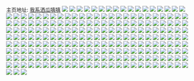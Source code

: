 主页地址: [我系洒瓜嘻嘻](https://weibo.com/u/3524829753) 
![](https://wx4.sinaimg.cn/mw2000/d218a239ly1h9nc4sz8msj20j60ogq72.jpg) 
![](https://wx4.sinaimg.cn/mw2000/d218a239ly1h9lt349u0gj20u00zzk50.jpg) 
![](https://wx4.sinaimg.cn/mw2000/d218a239ly1h9lt35egjdj22c02swqv6.jpg) 
![](https://wx4.sinaimg.cn/mw2000/d218a239ly1h918hobrphj21401f4h3t.jpg) 
![](https://wx4.sinaimg.cn/mw2000/d218a239ly1h918ho1vnfj21401f64pm.jpg) 
![](https://wx4.sinaimg.cn/mw2000/d218a239ly1h918hoo87aj21401fcnhc.jpg) 
![](https://wx4.sinaimg.cn/mw2000/d218a239ly1h918hoymd8j21401fc16e.jpg) 
![](https://wx4.sinaimg.cn/mw2000/d218a239ly1h918hp6ik3j21hb1127id.jpg) 
![](https://wx4.sinaimg.cn/mw2000/d218a239ly1h918hphb8qj21401fiwv5.jpg) 
![](https://wx4.sinaimg.cn/mw2000/d218a239ly1h918hprmq4j21401fbqio.jpg) 
![](https://wx4.sinaimg.cn/mw2000/d218a239ly1h8gj2ntzmlj20s01qadk7.jpg) 
![](https://wx4.sinaimg.cn/mw2000/d218a239ly1h8gj2n8z31j20rx1r3wj6.jpg) 
![](https://wx4.sinaimg.cn/mw2000/d218a239ly1h8gj2ovf5dj22c03407wi.jpg) 
![](https://wx4.sinaimg.cn/mw2000/d218a239ly1h88986o0rnj23402c0hdu.jpg) 
![](https://wx4.sinaimg.cn/mw2000/d218a239ly1h6j2c799ktj20u0140tmd.jpg) 
![](https://wx4.sinaimg.cn/mw2000/d218a239ly1h6j2cb7itoj20u0141n3z.jpg) 
![](https://wx4.sinaimg.cn/mw2000/d218a239ly1h6j2cc94unj20u01400xy.jpg) 
![](https://wx4.sinaimg.cn/mw2000/d218a239ly1h547iwtbclj22c02c0x6q.jpg) 
![](https://wx4.sinaimg.cn/mw2000/d218a239ly1h4rmv4yg2wj2340340e87.jpg) 
![](https://wx4.sinaimg.cn/mw2000/d218a239ly1h4rmr84cgij22c02c04qs.jpg) 
![](https://wx4.sinaimg.cn/mw2000/d218a239ly1h4reacid3oj22802807wi.jpg) 
![](https://wx4.sinaimg.cn/mw2000/d218a239ly1h4reaeaxm5j22802801ky.jpg) 
![](https://wx4.sinaimg.cn/mw2000/d218a239ly1h4reaf1ye9j22802801ky.jpg) 
![](https://wx4.sinaimg.cn/mw2000/d218a239ly1h4reafvskwj22802804qq.jpg) 
![](https://wx4.sinaimg.cn/mw2000/d218a239ly1h4reagfew7j20xc2s0kjl.jpg) 
![](https://wx4.sinaimg.cn/mw2000/d218a239ly1h4reah5a8fj2280280u0x.jpg) 
![](https://wx4.sinaimg.cn/mw2000/d218a239ly1h4o6igeha9j21400u0guj.jpg) 
![](https://wx4.sinaimg.cn/mw2000/d218a239ly1h4o6igpazdj21400u0jxd.jpg) 
![](https://wx4.sinaimg.cn/mw2000/d218a239ly1h48eoysjbhj20wh1r8gs5.jpg) 
![](https://wx4.sinaimg.cn/mw2000/d218a239ly1h4450lkz95j20j60q9gnz.jpg) 
![](https://wx4.sinaimg.cn/mw2000/d218a239ly1h3xbvwgnppj22c0340b2b.jpg) 
![](https://wx4.sinaimg.cn/mw2000/d218a239ly1h3smzmh578j22802804qq.jpg) 
![](https://wx4.sinaimg.cn/mw2000/d218a239ly1h37yd38i0ej20u01407dv.jpg) 
![](https://wx4.sinaimg.cn/mw2000/d218a239ly1h37ybx0q79j20u00u0dm0.jpg) 
![](https://wx4.sinaimg.cn/mw2000/d218a239ly1h2pimq5x2vj22c0340hdv.jpg) 
![](https://wx4.sinaimg.cn/mw2000/d218a239ly1h2g6hjroz5j20u0156wpk.jpg) 
![](https://wx4.sinaimg.cn/mw2000/d218a239ly1h2g6ijn8nlj20u01407fd.jpg) 
![](https://wx4.sinaimg.cn/mw2000/d218a239ly1h2g6ika7jtj20u014f7f7.jpg) 
![](https://wx4.sinaimg.cn/mw2000/d218a239ly1h2g6hgppb3j20u0140dqh.jpg) 
![](https://wx4.sinaimg.cn/mw2000/d218a239ly1h2g6ikrss6j20u0140qe4.jpg) 
![](https://wx4.sinaimg.cn/mw2000/d218a239ly1h2g6ileh30j20u0140tjt.jpg) 
![](https://wx4.sinaimg.cn/mw2000/d218a239ly1h239ukg68nj22c02c0b2b.jpg) 
![](https://wx4.sinaimg.cn/mw2000/d218a239ly1h1yqm2n5xmj20wi1yctnm.jpg) 
![](https://wx4.sinaimg.cn/mw2000/d218a239ly1h1yqf3qwz4j20wi1ycnd2.jpg) 
![](https://wx4.sinaimg.cn/mw2000/d218a239ly1h1yqjio5yqj20wi1yck4f.jpg) 
![](https://wx4.sinaimg.cn/mw2000/d218a239ly1h19e6xj0qjj21400u0q68.jpg) 
![](https://wx4.sinaimg.cn/mw2000/d218a239ly1h19e6yj38kj21400u0q7h.jpg) 
![](https://wx4.sinaimg.cn/mw2000/d218a239ly1h02fx4tyz9j20wi1yctoy.jpg) 
![](https://wx4.sinaimg.cn/mw2000/d218a239ly1h02fx2rpl1j20wi1ycdur.jpg) 
![](https://wx4.sinaimg.cn/mw2000/d218a239ly1h01hhy8605j20wh0migmk.jpg) 
![](https://wx4.sinaimg.cn/mw2000/d218a239ly1gzopyd6l9zj20u0140dpe.jpg) 
![](https://wx4.sinaimg.cn/mw2000/d218a239ly1gwjntbkva0j20u014011j.jpg) 
![](https://wx4.sinaimg.cn/mw2000/d218a239ly1gwjntcef48j20u0140aid.jpg) 
![](https://wx4.sinaimg.cn/mw2000/003QxPeNly1gvnqmfpj55j60u00u0jx502.jpg) 
![](https://wx4.sinaimg.cn/mw2000/003QxPeNly1gvnqmgfqnij60u00u042402.jpg) 
![](https://wx4.sinaimg.cn/mw2000/003QxPeNly1gvnqmdcht8j60u00u07af02.jpg) 
![](https://wx4.sinaimg.cn/mw2000/d218a239ly1gu19m9p96sj21400u0tfv.jpg) 
![](https://wx4.sinaimg.cn/mw2000/d218a239ly1gstngjk8fgj20pa0tcgpz.jpg) 
![](https://wx4.sinaimg.cn/mw2000/d218a239ly1gstngj0vlwj20pf0t1n1h.jpg) 
![](https://wx4.sinaimg.cn/mw2000/d218a239ly1gstngk7dw7j20u014t7d6.jpg) 
![](https://wx4.sinaimg.cn/mw2000/d218a239ly1gstngl6ik8j20w50u0gpk.jpg) 
![](https://wx4.sinaimg.cn/mw2000/d218a239ly1gstnglqnx5j21400u077t.jpg) 
![](https://wx4.sinaimg.cn/mw2000/d218a239ly1gstngp614dj20u0140n5y.jpg) 
![](https://wx4.sinaimg.cn/mw2000/d218a239ly1gstngmqsfmj20u00yc47n.jpg) 
![](https://wx4.sinaimg.cn/mw2000/d218a239ly1gstngo1p4zj21400u07an.jpg) 
![](https://wx4.sinaimg.cn/mw2000/d218a239ly1gstngoksd4j20u00u0n3v.jpg) 
![](https://wx4.sinaimg.cn/mw2000/d218a239ly1gsq5wll79xj234025z1kz.jpg) 
![](https://wx4.sinaimg.cn/mw2000/d218a239ly1gsq5wmklrbj21y82llu0x.jpg) 
![](https://wx4.sinaimg.cn/mw2000/d218a239ly1gsizbgq7c9j20u01407ay.jpg) 
![](https://wx4.sinaimg.cn/mw2000/d218a239ly1grm3scu0twj208m08y0tg.jpg) 
![](https://wx4.sinaimg.cn/mw2000/d218a239ly1gqgv6d60tij20u00u0tdn.jpg) 
![](https://wx4.sinaimg.cn/mw2000/d218a239ly1gqe8fzk9nqj22c02c0qpp.jpg) 
![](https://wx4.sinaimg.cn/mw2000/d218a239ly1gno21sfehwj20u014046o.jpg) 
![](https://wx4.sinaimg.cn/mw2000/d218a239ly1gno21stiodj20u00u0dkt.jpg) 
![](https://wx4.sinaimg.cn/mw2000/d218a239ly1gnkmu937prj21o0280npd.jpg) 
![](https://wx4.sinaimg.cn/mw2000/d218a239ly1gnkmuavz7pj22c03404qq.jpg) 
![](https://wx4.sinaimg.cn/mw2000/d218a239ly1gn76npxz7gj20u0140aka.jpg) 
![](https://wx4.sinaimg.cn/mw2000/d218a239ly1gmbj2nb2gtj20u0140th0.jpg) 
![](https://wx4.sinaimg.cn/mw2000/d218a239ly1gm4bnphshgj21400u0jyd.jpg) 
![](https://wx4.sinaimg.cn/mw2000/d218a239ly1gluh40oq6yj20tu0tuafz.jpg) 
![](https://wx4.sinaimg.cn/mw2000/d218a239ly1glj2qysip9j20yo0u011v.jpg) 
![](https://wx4.sinaimg.cn/mw2000/d218a239ly1gl7a18s1onj20u00u0q7a.jpg) 
![](https://wx4.sinaimg.cn/mw2000/d218a239ly1gl4t7duxljj20u0140n53.jpg) 
![](https://wx4.sinaimg.cn/mw2000/d218a239ly1gl4t7fdfjpj20u0140k0a.jpg) 
![](https://wx4.sinaimg.cn/mw2000/d218a239ly1gl13kkq03wj20n00mg78l.jpg) 
![](https://wx4.sinaimg.cn/mw2000/d218a239ly1gjtks6ue1gj22lx1nlu0x.jpg) 
![](https://wx4.sinaimg.cn/mw2000/d218a239ly1gjm6bdonp2j20u00wmdoy.jpg) 
![](https://wx4.sinaimg.cn/mw2000/d218a239ly1gjdi8a4wzpj20u00vsqe2.jpg) 
![](https://wx4.sinaimg.cn/mw2000/d218a239ly1giw1ah2dsaj20u011e7d2.jpg) 
![](https://wx4.sinaimg.cn/mw2000/d218a239ly1giw1aigwi1j20u011tn50.jpg) 
![](https://wx4.sinaimg.cn/mw2000/d218a239ly1giw1aizsqaj20u0103ahp.jpg) 
![](https://wx4.sinaimg.cn/mw2000/d218a239ly1giw1agh8f3j20u00z9n4l.jpg) 
![](https://wx4.sinaimg.cn/mw2000/d218a239ly1gibezugaaaj20u00u0aht.jpg) 
![](https://wx4.sinaimg.cn/mw2000/d218a239ly1gibezvpvecj20u00u0n3b.jpg) 
![](https://wx4.sinaimg.cn/mw2000/d218a239ly1gibezs9zqxj20u00xdgt6.jpg) 
![](https://wx4.sinaimg.cn/mw2000/d218a239ly1gibezxb1clj20u00u0jyb.jpg) 
![](https://wx4.sinaimg.cn/mw2000/d218a239ly1ghzfol1jhdj20n01dsag9.jpg) 
![](https://wx4.sinaimg.cn/mw2000/d218a239ly1ghwbbyvpvbj212i0u0gpw.jpg) 
![](https://wx4.sinaimg.cn/mw2000/d218a239ly1ghwbbz6ed2j21300u0tcu.jpg) 
![](https://wx4.sinaimg.cn/mw2000/d218a239ly1ghsxm3v4loj21b30u0ajo.jpg) 
![](https://wx4.sinaimg.cn/mw2000/d218a239ly1ghsxm9dfkyj21400u07c2.jpg) 
![](https://wx4.sinaimg.cn/mw2000/d218a239ly1ghsxme70f5j21dv0u0al8.jpg) 
![](https://wx4.sinaimg.cn/mw2000/d218a239ly1ghsxmlodbzj21hz0u0dre.jpg) 
![](https://wx4.sinaimg.cn/mw2000/d218a239ly1ghsxlzaubfj21cw0u048p.jpg) 
![](https://wx4.sinaimg.cn/mw2000/d218a239ly1ghsxmrw547j21ac0u0wo5.jpg) 
![](https://wx4.sinaimg.cn/mw2000/d218a239ly1ghrk38cv3nj20n01dsk06.jpg) 
![](https://wx4.sinaimg.cn/mw2000/d218a239ly1gha5tachbgj20u00xftd7.jpg) 
![](https://wx4.sinaimg.cn/mw2000/d218a239ly1gha5t9xitnj20u00u0tcy.jpg) 
![](https://wx4.sinaimg.cn/mw2000/d218a239ly1gh8ufboqspj20u00u07d0.jpg) 
![](https://wx4.sinaimg.cn/mw2000/d218a239ly1gh8ufgbyv6j20u00u0dnv.jpg) 
![](https://wx4.sinaimg.cn/mw2000/d218a239ly1ggo1ef4rdwj20u00u0aho.jpg) 
![](https://wx4.sinaimg.cn/mw2000/d218a239ly1ggo1eejlwdj20u00u0n6m.jpg) 
![](https://wx4.sinaimg.cn/mw2000/d218a239ly1gg4t970hurj20u00u0dlg.jpg) 
![](https://wx4.sinaimg.cn/mw2000/d218a239ly1gg0caa9uwij20n00cwwgn.jpg) 
![](https://wx4.sinaimg.cn/mw2000/d218a239ly1gfhy17d85uj20u00u045i.jpg) 
![](https://wx4.sinaimg.cn/mw2000/d218a239ly1gfhy1xt3p0j20ty0tyq8q.jpg) 
![](https://wx4.sinaimg.cn/mw2000/d218a239ly1gfhy1yt45ej20u00u0q9i.jpg) 
![](https://wx4.sinaimg.cn/mw2000/d218a239ly1gfhy18joo0j20u00u0gth.jpg) 
![](https://wx4.sinaimg.cn/mw2000/d218a239ly1gff1bc0r67j20it0l20v7.jpg) 
![](https://wx4.sinaimg.cn/mw2000/d218a239ly1gf2t8mxyphj20u0140thf.jpg) 
![](https://wx4.sinaimg.cn/mw2000/d218a239ly1gf2t8nfdu1j20u014011b.jpg) 
![](https://wx4.sinaimg.cn/mw2000/d218a239ly1gf2t8o12d8j21400u046p.jpg) 
![](https://wx4.sinaimg.cn/mw2000/d218a239ly1gf2t8op5fuj20u00u0n1z.jpg) 
![](https://wx4.sinaimg.cn/mw2000/d218a239ly1gf2t8plxxkj20u00u0jwi.jpg) 
![](https://wx4.sinaimg.cn/mw2000/d218a239ly1gf2t8pyyurj20n00n041u.jpg) 
![](https://wx4.sinaimg.cn/mw2000/d218a239ly1gf2t8mehuvj21400u0gxr.jpg) 
![](https://wx4.sinaimg.cn/mw2000/d218a239ly1gf2t8qc3bwj20u0140guw.jpg) 
![](https://wx4.sinaimg.cn/mw2000/d218a239ly1gf2t8qrsj3j20u00u07ar.jpg) 
![](https://wx4.sinaimg.cn/mw2000/d218a239ly1get4vp9yh6j20u00u0dtw.jpg) 
![](https://wx4.sinaimg.cn/mw2000/d218a239ly1gee7qez5ogj22c02c0u0x.jpg) 
![](https://wx4.sinaimg.cn/mw2000/d218a239ly1gee7qd6ft2j22c02c0qv5.jpg) 
![](https://wx4.sinaimg.cn/mw2000/d218a239ly1ge9o2wcv1kj20u00u0n28.jpg) 
![](https://wx4.sinaimg.cn/mw2000/d218a239ly1ge5z13hyyuj20u00u0dlj.jpg) 
![](https://wx4.sinaimg.cn/mw2000/d218a239ly1ge5z12vsrkj20u00u00yc.jpg) 
![](https://wx4.sinaimg.cn/mw2000/d218a239ly1ge5z14603rj20u00u0q8h.jpg) 
![](https://wx4.sinaimg.cn/mw2000/d218a239ly1ge1i5qkw9nj21400u0q7s.jpg) 
![](https://wx4.sinaimg.cn/mw2000/d218a239ly1ge1i5r3gd7j21400u0jx5.jpg) 
![](https://wx4.sinaimg.cn/mw2000/d218a239ly1ge06sf2rffj20u00u0gon.jpg) 
![](https://wx4.sinaimg.cn/mw2000/d218a239ly1ge06sepa5ej20u00u0tcr.jpg) 
![](https://wx4.sinaimg.cn/mw2000/d218a239ly1gbigl3xf7nj20u0140agh.jpg) 
![](https://wx4.sinaimg.cn/mw2000/d218a239ly1galzpc18kfj20n00cftbr.jpg) 
![](https://wx4.sinaimg.cn/mw2000/d218a239ly1galzpcfw60j20u0140q8q.jpg) 
![](https://wx4.sinaimg.cn/mw2000/d218a239ly1g9bos759h8j20u00u0gpp.jpg) 
![](https://wx4.sinaimg.cn/mw2000/d218a239ly1g8ixjfy9eaj20u00u0dq0.jpg) 
![](https://wx4.sinaimg.cn/mw2000/d218a239ly1g8ixjfnhkmj20u00u0gvs.jpg) 
![](https://wx4.sinaimg.cn/mw2000/d218a239ly1g8ixjgcr0vj20u00u07e8.jpg) 
![](https://wx4.sinaimg.cn/mw2000/d218a239ly1g7mljq3ufgj20u00u0n24.jpg) 
![](https://wx4.sinaimg.cn/mw2000/d218a239ly1g7f8kp4stvj20u00u0ail.jpg) 
![](https://wx4.sinaimg.cn/mw2000/d218a239ly1g6u4u1bko8j20u0140thc.jpg) 
![](https://wx4.sinaimg.cn/mw2000/d218a239ly1g6u4u0kmymj20u00u07a1.jpg) 
![](https://wx4.sinaimg.cn/mw2000/d218a239ly1g6u4u22y95j20u00u0thb.jpg) 
![](https://wx4.sinaimg.cn/mw2000/d218a239ly1g5v2hyyvyyj20u012w7aq.jpg) 
![](https://wx4.sinaimg.cn/mw2000/d218a239ly1g5h4gkk8t9j20u00u0q95.jpg) 
![](https://wx4.sinaimg.cn/mw2000/d218a239ly1g5h4gllupgj20u00u0ag2.jpg) 
![](https://wx4.sinaimg.cn/mw2000/d218a239ly1g5cbxmkzhgj20u00u0qaa.jpg) 
![](https://wx4.sinaimg.cn/mw2000/d218a239ly1g5cbxnv6zoj20w90u047r.jpg) 
![](https://wx4.sinaimg.cn/mw2000/d218a239ly1g4xbq497b6j20u00u0tfz.jpg) 
![](https://wx4.sinaimg.cn/mw2000/d218a239ly1g3u0h5ewcqj21400u0qdz.jpg) 
![](https://wx4.sinaimg.cn/mw2000/d218a239ly1g3u0h5shglj21400u0k2j.jpg) 
![](https://wx4.sinaimg.cn/mw2000/d218a239ly1g3u0h652zej21820u07e9.jpg) 
![](https://wx4.sinaimg.cn/mw2000/d218a239ly1g3u0h6u3hnj21400u01a2.jpg) 
![](https://wx4.sinaimg.cn/mw2000/d218a239ly1g3u0h797sxj21400u0k0e.jpg) 
![](https://wx4.sinaimg.cn/mw2000/d218a239ly1g3u0h7p475j21400u0akg.jpg) 
![](https://wx4.sinaimg.cn/mw2000/d218a239ly1g3u0h864z6j20u012gnbd.jpg) 
![](https://wx4.sinaimg.cn/mw2000/d218a239ly1g3u0h8kl3jj212o0u0k21.jpg) 
![](https://wx4.sinaimg.cn/mw2000/d218a239ly1g3u0hurvopj20u01407ef.jpg) 
![](https://wx4.sinaimg.cn/mw2000/d218a239ly1g3m6hx1yj7j20u0140k2k.jpg) 
![](https://wx4.sinaimg.cn/mw2000/d218a239ly1g3m6hwkhl7j21400u0479.jpg) 
![](https://wx4.sinaimg.cn/mw2000/d218a239ly1g39uyatiagj20u00u0tf5.jpg) 
![](https://wx4.sinaimg.cn/mw2000/d218a239ly1g2tzowbauwj21ds0n0nph.jpg) 
![](https://wx4.sinaimg.cn/mw2000/d218a239ly1g2tzownijbj20fk0bkgmx.jpg) 
![](https://wx4.sinaimg.cn/mw2000/d218a239ly1g2nfyojovyj20u00u0n3j.jpg) 
![](https://wx4.sinaimg.cn/mw2000/d218a239ly1g2f5uexr7ej20a00humy9.jpg) 
![](https://wx4.sinaimg.cn/mw2000/d218a239ly1g2bbn1ts5jj20u0140493.jpg) 
![](https://wx4.sinaimg.cn/mw2000/d218a239ly1g2bbn0sjprj20u0140doy.jpg) 
![](https://wx4.sinaimg.cn/mw2000/d218a239ly1g27xkiiu2bj21400u0nbm.jpg) 
![](https://wx4.sinaimg.cn/mw2000/d218a239ly1g23pdq4ry9j20u00u07cg.jpg) 
![](https://wx4.sinaimg.cn/mw2000/d218a239ly1g23pdqsbscj21400u0dna.jpg) 
![](https://wx4.sinaimg.cn/mw2000/d218a239ly1g1v27cf6qzj21400u0tiq.jpg) 
![](https://wx4.sinaimg.cn/mw2000/d218a239ly1g1v27ct99nj21400u07g6.jpg) 
![](https://wx4.sinaimg.cn/mw2000/d218a239ly1g1v27daeojj21400u0tgv.jpg) 
![](https://wx4.sinaimg.cn/mw2000/d218a239ly1g1rqzbfnc4j23402c04kd.jpg) 
![](https://wx4.sinaimg.cn/mw2000/d218a239ly1g16vfzhaz5j23402c01kx.jpg) 
![](https://wx4.sinaimg.cn/mw2000/d218a239ly1g0rv2vs5owj20xc18e7wh.jpg) 
![](https://wx4.sinaimg.cn/mw2000/d218a239gy1g066r54ez9j20u00xogvy.jpg) 
![](https://wx4.sinaimg.cn/mw2000/d218a239ly1g02v26n1ghj20u0140wl4.jpg) 
![](https://wx4.sinaimg.cn/mw2000/d218a239ly1g01qd3jpozj20u00u045c.jpg) 
![](https://wx4.sinaimg.cn/mw2000/d218a239ly1g01qd4hzu7j20u00u0doc.jpg) 
![](https://wx4.sinaimg.cn/mw2000/d218a239ly1g01qfx7dq8j20n0051mxz.jpg) 
![](https://wx4.sinaimg.cn/mw2000/d218a239ly1fzzdbht9j5j21f01w07wh.jpg) 
![](https://wx4.sinaimg.cn/mw2000/d218a239ly1fzzdbj3lf6j21f01w0hdt.jpg) 
![](https://wx4.sinaimg.cn/mw2000/d218a239ly1fzzdbnfmcsj21sc1scnpg.jpg) 
![](https://wx4.sinaimg.cn/mw2000/d218a239ly1fzzdbku6m7j21o01o0488.jpg) 
![](https://wx4.sinaimg.cn/mw2000/d218a239ly1fzy5g8g2poj20xc18ehdt.jpg) 
![](https://wx4.sinaimg.cn/mw2000/d218a239ly1fzoirc8x9kj21hv0u0qby.jpg) 
![](https://wx4.sinaimg.cn/mw2000/d218a239ly1fzoirdm4tdj21iv0u0drs.jpg) 
![](https://wx4.sinaimg.cn/mw2000/d218a239ly1fzmdw96e2yj20u00u0n2z.jpg) 
![](https://wx4.sinaimg.cn/mw2000/d218a239ly1fzj7xlsytcj20u0140k3z.jpg) 
![](https://wx4.sinaimg.cn/mw2000/d218a239ly1fz9pes8is7j20n01h5ahx.jpg) 
![](https://wx4.sinaimg.cn/mw2000/d218a239ly1fz4nk4hkmhj20u00u0ajf.jpg) 
![](https://wx4.sinaimg.cn/mw2000/d218a239ly1fz4nk5saunj21400u0jz7.jpg) 
![](https://wx4.sinaimg.cn/mw2000/d218a239ly1fz4nk7ceg8j21400u0k3a.jpg) 
![](https://wx4.sinaimg.cn/mw2000/d218a239ly1fz4nk9l1oyj20u0140qdg.jpg) 
![](https://wx4.sinaimg.cn/mw2000/d218a239ly1fyqe81uintj20ku03raa8.jpg) 
![](https://wx4.sinaimg.cn/mw2000/d218a239ly1fygvygmntaj20qp0slqcy.jpg) 
![](https://wx4.sinaimg.cn/mw2000/d218a239ly1fyes0jaqtjj20qo0zkdjy.jpg) 
![](https://wx4.sinaimg.cn/mw2000/d218a239ly1fy7q9h2i4ij20qo0zkqdo.jpg) 
![](https://wx4.sinaimg.cn/mw2000/d218a239ly1fxnkdn48o0j21ds0n0q8q.jpg) 
![](https://wx4.sinaimg.cn/mw2000/d218a239ly1fxnkdnqpw6j21ds0n042v.jpg) 
![](https://wx4.sinaimg.cn/mw2000/d218a239ly1fxfw7m8iroj20zj0qpgzs.jpg) 
![](https://wx4.sinaimg.cn/mw2000/d218a239ly1fxfw7rce1xj20n00n0772.jpg) 
![](https://wx4.sinaimg.cn/mw2000/d218a239ly1fxfw7npi7cj20qo0qotdp.jpg) 
![](https://wx4.sinaimg.cn/mw2000/d218a239ly1fxa5ejqwefj22c02c07hv.jpg) 
![](https://wx4.sinaimg.cn/mw2000/d218a239ly1fvpksaugmkj20k00k9grv.jpg) 
![](https://wx4.sinaimg.cn/mw2000/d218a239ly1fv3m3m3julj22c02c07wi.jpg) 
![](https://wx4.sinaimg.cn/mw2000/d218a239ly1fv3m4v1xgtj22c02c0hdx.jpg) 
![](https://wx4.sinaimg.cn/mw2000/d218a239ly1fs6jmyxp2xj20ku0rs7kc.jpg) 
![](https://wx4.sinaimg.cn/mw2000/d218a239ly1frnge0iwghj21sg1sgu10.jpg) 
![](https://wx4.sinaimg.cn/mw2000/d218a239ly1fqyep5eyylj20va0va7al.jpg) 
![](https://wx4.sinaimg.cn/mw2000/d218a239gy1fqx4mvhgepj22c02c0b29.jpg) 
